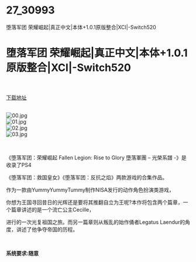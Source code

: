 # 27_30993
堕落军团 荣耀崛起|真正中文|本体+1.0.1原版整合|XCI|-Switch520
# 堕落军团 荣耀崛起|真正中文|本体+1.0.1原版整合|XCI|-Switch520
 <br/></br>
[下载地址](https://www.switch520.cc/article/30993 "下载地址")
<br/></br>

<p><img title="00.jpg" src="https://www.switch520.cc/muke_img/2022_05_09_4c5a89d15e4ff.jpg" alt="00.jpg"><br>
<img title="01.jpg" src="https://www.switch520.cc/muke_img/2022_05_09_a79828a085e5d.jpg" alt="01.jpg"><br>
<img title="02.jpg" src="https://www.switch520.cc/muke_img/2022_05_09_e7a4d6d09fd6f.jpg" alt="02.jpg"><br>
<img title="03.jpg" src="https://www.switch520.cc/muke_img/2022_05_09_5b22a40b8f0c2.jpg" alt="03.jpg"></p>
<p>&nbsp;</p>
<p>《堕落军团：荣耀崛起 Fallen Legion: Rise to Glory 墮落軍團 – 光榮系譜 -》是收录了PS4</p>
<p>《堕落军团：救国皇女》《堕落军团：反抗之焰》两款游戏的合集作品。</p>
<p>作为一款由YummyYummyTummy制作NISA发行的动作角色扮演类游戏，</p>
<p>你想为王国寻回昔日的光辉还是要将其推翻自立为王呢?本作将包含两个篇章，一个篇章讲述的是一个流亡公主Cecille，</p>
<p>进行的一次光复祖国之旅。而另一篇章则从叛乱的始作俑者Legatus Laendur的角度，讲述了他争夺帝国的历程。</p>
<p>&nbsp;</p>
<p><strong>系统要求:随意</strong></p>



